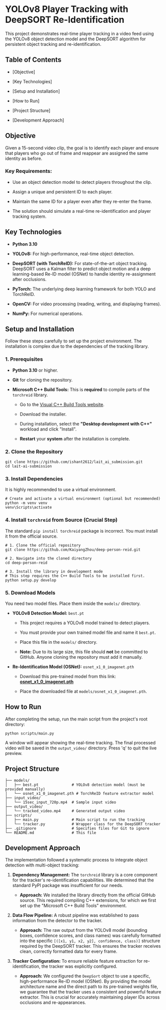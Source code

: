 # YOLOv8 Player Tracking with DeepSORT Re-Identification

This project demonstrates real-time player tracking in a video feed using the YOLOv8 object detection model and the DeepSORT algorithm for persistent object tracking and re-identification.


## Table of Contents

  * [Objective]

  * [Key Technologies]

  * [Setup and Installation]

  * [How to Run]

  * [Project Structure]

  * [Development Approach]
## Objective

Given a 15-second video clip, the goal is to identify each player and ensure that players who go out of frame and reappear are assigned the same identity as before.

### Key Requirements:

  * Use an object detection model to detect players throughout the clip.

  * Assign a unique and persistent ID to each player.

  * Maintain the same ID for a player even after they re-enter the frame.

  * The solution should simulate a real-time re-identification and player tracking system.

## Key Technologies

  * **Python 3.10**

  * **YOLOv8:** For high-performance, real-time object detection.

  * **DeepSORT (with TorchReID):** For state-of-the-art object tracking. DeepSORT uses a Kalman filter to predict object motion and a deep learning-based Re-ID model (OSNet) to handle identity re-assignment after occlusions.

  * **PyTorch:** The underlying deep learning framework for both YOLO and TorchReID.

  * **OpenCV:** For video processing (reading, writing, and displaying frames).

  * **NumPy:** For numerical operations.

## Setup and Installation

Follow these steps carefully to set up the project environment. The installation is complex due to the dependencies of the tracking library.

### 1\. Prerequisites

  * **Python 3.10** or higher.

  * **Git** for cloning the repository.

  * **Microsoft C++ Build Tools:** This is **required** to compile parts of the `torchreid` library.

      * Go to the [Visual C++ Build Tools website](https://visualstudio.microsoft.com/visual-cpp-build-tools/).

      * Download the installer.

      * During installation, select the **"Desktop development with C++"** workload and click "Install".

      * **Restart** your **system** after the installation is complete.

### 2\. Clone the Repository

```
git clone https://github.com/ishant2612/lait_ai_submission.git
cd lait-ai-submission

```


### 3\. Install Dependencies

It is highly recommended to use a virtual environment.

```
# Create and activate a virtual environment (optional but recommended)
python -m venv venv
venv\Scripts\activate

```

### 4\. Install `torchreid` from Source (Crucial Step)

The standard `pip install torchreid` package is incorrect. You must install it from the official source.

```
# 1. Clone the official repository
git clone https://github.com/KaiyangZhou/deep-person-reid.git

# 2. Navigate into the cloned directory
cd deep-person-reid

# 3. Install the library in development mode
# This step requires the C++ Build Tools to be installed first.
python setup.py develop

```

### 5\. Download Models

You need two model files. Place them inside the `models/` directory.

  * **YOLOv8 Detection Model:** `best.pt`

      * This project requires a YOLOv8 model trained to detect players.

      * You must provide your own trained model file and name it `best.pt`.

      * Place this file in the `models/` directory.

      * **Note:** Due to its large size, this file should **not** be committed to GitHub. Anyone cloning the repository must add it manually.

  * **Re-Identification Model (OSNet):** `osnet_x1_0_imagenet.pth`

      * Download this pre-trained model from this link: [**osnet\_x1\_0\_imagenet.pth**](https://www.google.com/search?q=https://drive.google.com/uc%3Fid%3D1V77c22t1Gztc6fPSiR3D20yqAg5qTA6n)

      * Place the downloaded file at `models/osnet_x1_0_imagenet.pth`.

## How to Run

After completing the setup, run the main script from the project's root directory:

```
python scripts/main.py

```

A window will appear showing the real-time tracking. The final processed video will be saved in the `output_video/` directory. Press 'q' to quit the live preview.

## Project Structure

```
├── models/
│   ├── best.pt               # YOLOv8 detection model (must be provided manually)
│   └── osnet_x1_0_imagenet.pth # TorchReID feature extractor model
├── input_video/
│   └── 15sec_input_720p.mp4  # Sample input video
├── output_video/
│   └── tracked_video.mp4     # Generated output video
├── scripts/
│   ├── main.py               # Main script to run the tracking
│   └── tracker.py            # Wrapper class for the DeepSORT tracker
├── .gitignore                # Specifies files for Git to ignore
└── README.md                 # This file

```

## Development Approach

The implementation followed a systematic process to integrate object detection with multi-object tracking:

1.  **Dependency Management:** The `torchreid` library is a core component for the tracker's re-identification capabilities. We determined that the standard PyPI package was insufficient for our needs.

      * **Approach:** We installed the library directly from the official GitHub source. This required compiling C++ extensions, for which we first set up the "Microsoft C++ Build Tools" environment.

2.  **Data Flow Pipeline:** A robust pipeline was established to pass information from the detector to the tracker.

      * **Approach:** The raw output from the YOLOv8 model (bounding boxes, confidence scores, and class names) was carefully formatted into the specific `[([x1, y1, x2, y2], confidence, class)]` structure required by the DeepSORT tracker. This ensures the tracker receives clean, correctly formatted data for every frame.

3.  **Tracker Configuration:** To ensure reliable feature extraction for re-identification, the tracker was explicitly configured.

      * **Approach:** We configured the `DeepSort` object to use a specific, high-performance Re-ID model (OSNet). By providing the model architecture name and the direct path to its pre-trained weights file, we guarantee that the tracker uses a consistent and powerful feature extractor. This is crucial for accurately maintaining player IDs across occlusions and re-appearances.
